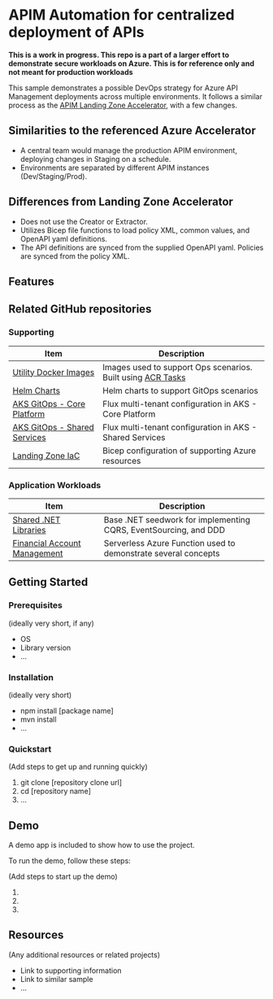 # APIM Automation for centralized deployment of APIs

**This is a work in progress. This repo is a part of a larger effort to demonstrate secure workloads on Azure. This is for reference only and not meant for production workloads**

This sample demonstrates a possible DevOps strategy for Azure API Management deployments across multiple environments.
It follows a similar process as the [APIM Landing Zone Accelerator](https://github.com/Azure/apim-landing-zone-accelerator/blob/main/docs/Design-Areas/automation-devops.md), with a few changes.

## Similarities to the referenced Azure Accelerator

- A central team would manage the production APIM environment, deploying changes in Staging on a schedule.
- Environments are separated by different APIM instances (Dev/Staging/Prod).

## Differences from Landing Zone Accelerator

- Does not use the Creator or Extractor.
- Utilizes Bicep file functions to load policy XML, common values, and OpenAPI yaml definitions.
- The API definitions are synced from the supplied OpenAPI yaml. Policies are synced from the policy XML.

## Features

## Related GitHub repositories

### Supporting

|Item|Description|
|----|-----|
|[Utility Docker Images](https://github.com/colincmac/oink-docker-images)|Images used to support Ops scenarios. Built using [ACR Tasks](https://docs.microsoft.com/en-us/azure/container-registry/container-registry-tasks-overview)|
|[Helm Charts](https://github.com/colincmac/oink-helm-charts)|Helm charts to support GitOps scenarios|
|[AKS GitOps - Core Platform](https://github.com/colincmac/aks-lz-manifests)|Flux multi-tenant configuration in AKS - Core Platform|
|[AKS GitOps - Shared Services](https://github.com/colincmac/aks-lz-shared-services-manifests)|Flux multi-tenant configuration in AKS - Shared Services|
|[Landing Zone IaC](https://github.com/colincmac/aks-lz-shared-services-manifests)| Bicep configuration of supporting Azure resources|

### Application Workloads

|Item|Description|
|----|-----|
|[Shared .NET Libraries](https://github.com/colincmac/oink-core-dotnet)|Base .NET seedwork for implementing CQRS, EventSourcing, and DDD|
|[Financial Account Management](https://github.com/colincmac/oink-financial-account-mgmt)|Serverless Azure Function used to demonstrate several concepts|

## Getting Started

### Prerequisites

(ideally very short, if any)

- OS
- Library version
- ...

### Installation

(ideally very short)

- npm install [package name]
- mvn install
- ...

### Quickstart

(Add steps to get up and running quickly)

1. git clone [repository clone url]
2. cd [repository name]
3. ...

## Demo

A demo app is included to show how to use the project.

To run the demo, follow these steps:

(Add steps to start up the demo)

1.
2.
3.

## Resources

(Any additional resources or related projects)

- Link to supporting information
- Link to similar sample
- ...

